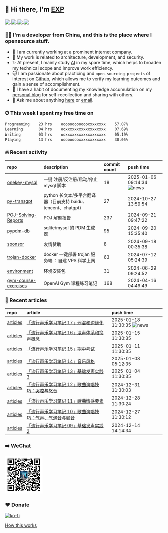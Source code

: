 ## 👋  Hi there, I'm [EXP](https://exp-blog.com)

<!--BGN_SECTION:github-readme-stats-->
<!-- a href="https://exp-blog.com" target="_blank">
  <img height="190" align="center" src="https://github-readme-stats.vercel.app/api/top-langs/?username=lyy289065406&hide=HTML,CSS,TSQL&theme=great-gatsby" alt="EXP's Top Langs" />
</a -->
<!-- a href="https://exp-blog.com" target="_blank">
  <img height="190" align="center" src="https://github-readme-stats.vercel.app/api?username=lyy289065406&count_private=true&show_icons=true&theme=nightowl" alt="EXP's github stats" />
</a -->



<a href="https://exp-blog.com" target="_blank">
  <img height="114" align="center" src="https://github-readme-stats.vercel.app/api/pin/?username=lyy289065406&repo=exp-blog&theme=nord" />
</a>

<a href="https://github.com/EXP-Tools/threat-broadcast" target="_blank">
  <img height="114" align="center" src="https://github-readme-stats.vercel.app/api/pin/?username=lyy289065406&repo=threat-broadcast&theme=nord" />
</a>

<a href="https://github.com/Visuals-AI/AI-auto-checkin" target="_blank">
  <img height="114" align="center" src="https://github-readme-stats.vercel.app/api/pin/?username=lyy289065406&repo=AI-auto-checkin&theme=nord" />
</a>

<a href="https://github.com/EXP-Docs/POJ-Solving-Reports" target="_blank">
  <img height="114" align="center" src="https://github-readme-stats.vercel.app/api/pin/?username=lyy289065406&repo=POJ-Solving-Reports&theme=nord" />
</a>

<!--END_SECTION:github-readme-stats-->



### 👨‍💻  I'm a developer from China, and this is the place where I opensource stuff.
<!--BGN_SECTION:introduction-->
- 🏰 I am currently working at a prominent internet company.
- 🐾 My work is related to architecture, development, and security.
- ✨ At present, I mainly study [AI](https://github.com/orgs/Visuals-AI/repositories) in my spare time, which helps to broaden my technical scope and improve work efficiency.
- 🐱 I am passionate about practicing and `open-sourcing projects` of interest on [Github](https://github.com/lyy289065406), which allows me to verify my learning outcomes and gain a sense of accomplishment.
- 🎹 I have a habit of documenting my knowledge accumulation on my [personal blog](https://exp-blog.com) for self-recollection and sharing with others.
- 💬 Ask me about anything [here](https://github.com/lyy289065406/lyy289065406/issues) or [email](exp.lqb@gmail.com).
<!--BGN_SECTION:introduction-->



### ⏰  This week I spent my free time on
<!-- BGN_SECTION:weektime -->
```text
Programming    23 hrs    ooooooooooooxxxxxxxx    57.07%
Learning       04 hrs    ooxxxxxxxxxxxxxxxxxx    07.69%
Writing        03 hrs    ooxxxxxxxxxxxxxxxxxx    05.19%
Playing        13 hrs    ooooooooxxxxxxxxxxxx    30.05%
```
<!-- END_SECTION:weektime -->



### 🔥  Recent activity
<!-- BGN_SECTION:activity -->
| repo | description | commit count | push time |
|:------|:------|:------|:------|
| [onekey-mysql](https://github.com/EXP-Codes/onekey-mysql) | 一键 注册/反注册/启动/停止 mysql 脚本 | 18 | 2025-01-06 09:14:34 ![news](https://github.com/lyy289065406/lyy289065406/blob/master/imgs/new.gif) |
| [py-transgpt](https://github.com/EXP-Codes/py-transgpt) | python 长文本/多平台翻译器（目前支持 baidu、tencent、chatgpt） | 27 | 2024-10-27 13:59:54  |
| [POJ-Solving-Reports](https://github.com/EXP-Docs/POJ-Solving-Reports) | POJ 解题报告 | 237 | 2024-09-21 09:47:22  |
| [pypdm-db](https://github.com/EXP-Codes/pypdm-db) | sqlite/mysql 的 PDM 生成器 | 95 | 2024-09-20 15:35:40  |
| [sponsor](https://github.com/lyy289065406/sponsor) | 友情赞助 | 8 | 2024-09-18 00:35:38  |
| [trojan-docker](https://github.com/EXP-Tools/trojan-docker) | docker 一键部署 trojan 服务端 ：自建 VPS 科学上网 | 63 | 2024-07-12 05:24:39  |
| [environment](https://github.com/EXP-Tools/environment) | 环境安装包 | 31 | 2024-06-29 09:24:52  |
| [gym-course-exercises](https://github.com/Visuals-AI/gym-course-exercises) | OpenAI Gym 课程练习笔记 | 168 | 2024-04-16 04:49:49  |
<!-- END_SECTION:activity -->



### 📝  Recent articles
<!-- BGN_SECTION:article -->
| repo | article | push time |
|:------|:------|:------|
| [articles](https://github.com/lyy289065406/articles) | [「流行声乐学习笔记 17」弱混和边缘化](https://exp-blog.com/music/liu-xing-sheng-le-xue-xi-bi-ji-17/) | 2025-01-18 11:30:35 ![news](https://github.com/lyy289065406/lyy289065406/blob/master/imgs/new.gif) |
| [articles](https://github.com/lyy289065406/articles) | [「流行声乐学习笔记 16」混声体系和换声概念](https://exp-blog.com/music/liu-xing-sheng-le-xue-xi-bi-ji-16/) | 2025-01-15 11:30:35  |
| [articles](https://github.com/lyy289065406/articles) | [「流行声乐学习笔记 15」期中考试](https://exp-blog.com/music/liu-xing-sheng-le-xue-xi-bi-ji-15/) | 2025-01-11 11:30:35  |
| [articles](https://github.com/lyy289065406/articles) | [「流行声乐学习笔记 14」音乐风格](https://exp-blog.com/music/liu-xing-sheng-le-xue-xi-bi-ji-14/) | 2025-01-08 05:12:35  |
| [articles](https://github.com/lyy289065406/articles) | [「流行声乐学习笔记 13」基础发声实践 3](https://exp-blog.com/music/liu-xing-sheng-le-xue-xi-bi-ji-13/) | 2025-01-04 11:30:35  |
| [articles](https://github.com/lyy289065406/articles) | [「流行声乐学习笔记 12」歌曲演唱技巧：哭腔与怒音](https://exp-blog.com/music/liu-xing-sheng-le-xue-xi-bi-ji-12/) | 2024-12-31 11:30:03  |
| [articles](https://github.com/lyy289065406/articles) | [「流行声乐学习笔记 11」歌曲情感要素](https://exp-blog.com/music/liu-xing-sheng-le-xue-xi-bi-ji-11/) | 2024-12-28 11:30:24  |
| [articles](https://github.com/lyy289065406/articles) | [「流行声乐学习笔记 10」歌曲演唱技巧：气声、气泡音与颤音](https://exp-blog.com/music/liu-xing-sheng-le-xue-xi-bi-ji-10/) | 2024-12-27 11:30:12  |
| [articles](https://github.com/lyy289065406/articles) | [「流行声乐学习笔记 09」基础发声实践 2](https://exp-blog.com/music/liu-xing-sheng-le-xue-xi-bi-ji-09/) | 2024-12-14 14:14:34  |
<!-- END_SECTION:article -->


### ➡️ WeChat

<img width="120" src="/imgs/wechat.jpg">


### ❤️ Donate

[![ko-fi](https://ko-fi.com/img/githubbutton_sm.svg)](https://ko-fi.com/D1D3I0KL5)



<a align="right" href="https://github.com/lyy289065406/lyy289065406/blob/master/How_this_works.md">How this works</a>

<!-- -------------------------------------- -->
<!-- more emoji : http://emojihomepage.com/ -->
<!-- -------------------------------------- -->
